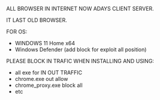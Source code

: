ALL BROWSER IN INTERNET NOW ADAYS CLIENT SERVER.

IT LAST OLD BROWSER.

FOR OS:
- WINDOWS 11 Home x64
- Windows Defender (add block for exploit all position)

PLEASE BLOCK IN TRAFIC WHEN INSTALLING AND USING:
- all exe for IN OUT TRAFFIC
- chrome.exe out allow
- chrome_proxy.exe block all
- etc
